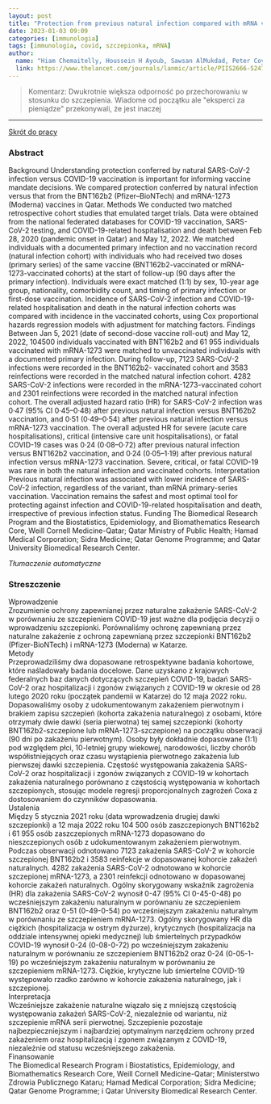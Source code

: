 ```yaml
---
layout: post
title: "Protection from previous natural infection compared with mRNA vaccination against SARS-CoV-2 infection and severe COVID-19 in Qatar: a retrospective cohort study"
date: 2023-01-03 09:09
categories: [immunologia]
tags: [immunologia, covid, szczepionka, mRNA]
author:
  name: "Hiam Chemaitelly, Houssein H Ayoub, Sawsan AlMukdad, Peter Coyle, Patrick Tang, Hadi M Yassine, Hebah A Al-Khatib, Maria K Smatti, Mohammad R Hasan, Zaina Al-Kanaani, Einas Al-Kuwari, Andrew Jeremijenko, Anvar Hassan Kaleeckal, Ali Nizar Latif, Riyazuddin Mohammad Shaik, Hanan F Abdul-Rahim, Gheyath K Nasrallah, Mohamed Ghaith Al-Kuwari, Adeel A Butt, Hamad Eid Al-Romaihi, Mohamed H Al-Thani, Abdullatif Al-Khal, Roberto Bertollini, Laith J Abu-Raddad"
  link: https://www.thelancet.com/journals/lanmic/article/PIIS2666-5247(22)00287-7/fulltext
---
```


> Komentarz: 
> Dwukrotnie większa odporność po przechorowaniu w stosunku do szczepienia. Wiadome od początku ale "eksperci za pieniądze" przekonywali, że jest inaczej
> 
<hr>

[Skrót do pracy](https://www.thelancet.com/journals/lanmic/article/PIIS2666-5247(22)00287-7/fulltext) 

### Abstract
Background Understanding protection conferred by natural SARS-CoV-2 infection versus COVID-19 vaccination is important for informing vaccine mandate decisions. We compared protection conferred by natural infection versus that from the BNT162b2 (Pfizer–BioNTech) and mRNA-1273 (Moderna) vaccines in Qatar. Methods We conducted two matched retrospective cohort studies that emulated target trials. Data were obtained from the national federated databases for COVID-19 vaccination, SARS-CoV-2 testing, and COVID-19-related hospitalisation and death between Feb 28, 2020 (pandemic onset in Qatar) and May 12, 2022. We matched individuals with a documented primary infection and no vaccination record (natural infection cohort) with individuals who had received two doses (primary series) of the same vaccine (BNT162b2-vaccinated or mRNA-1273-vaccinated cohorts) at the start of follow-up (90 days after the primary infection). Individuals were exact matched (1:1) by sex, 10-year age group, nationality, comorbidity count, and timing of primary infection or first-dose vaccination. Incidence of SARS-CoV-2 infection and COVID-19-related hospitalisation and death in the natural infection cohorts was compared with incidence in the vaccinated cohorts, using Cox proportional hazards regression models with adjustment for matching factors. Findings Between Jan 5, 2021 (date of second-dose vaccine roll-out) and May 12, 2022, 104500 individuals vaccinated with BNT162b2 and 61 955 individuals vaccinated with mRNA-1273 were matched to unvaccinated individuals with a documented primary infection. During follow-up, 7123 SARS-CoV-2 infections were recorded in the BNT162b2- vaccinated cohort and 3583 reinfections were recorded in the matched natural infection cohort. 4282 SARS-CoV-2 infections were recorded in the mRNA-1273-vaccinated cohort and 2301 reinfections were recorded in the matched natural infection cohort. The overall adjusted hazard ratio (HR) for SARS-CoV-2 infection was 0·47 (95% CI 0·45–0·48) after previous natural infection versus BNT162b2 vaccination, and 0·51 (0·49–0·54) after previous natural infection versus mRNA-1273 vaccination. The overall adjusted HR for severe (acute care hospitalisations), critical (intensive care unit hospitalisations), or fatal COVID-19 cases was 0·24 (0·08–0·72) after previous natural infection versus BNT162b2 vaccination, and 0·24 (0·05–1·19) after previous natural infection versus mRNA-1273 vaccination. Severe, critical, or fatal COVID-19 was rare in both the natural infection and vaccinated cohorts. Interpretation Previous natural infection was associated with lower incidence of SARS-CoV-2 infection, regardless of the variant, than mRNA primary-series vaccination. Vaccination remains the safest and most optimal tool for protecting against infection and COVID-19-related hospitalisation and death, irrespective of previous infection status. Funding The Biomedical Research Program and the Biostatistics, Epidemiology, and Biomathematics Research Core, Weill Cornell Medicine-Qatar; Qatar Ministry of Public Health; Hamad Medical Corporation; Sidra Medicine; Qatar Genome Programme; and Qatar University Biomedical Research Center.

*Tłumaczenie automatyczne*

### Streszczenie
Wprowadzenie  
Zrozumienie ochrony zapewnianej przez naturalne zakażenie SARS-CoV-2 w porównaniu ze szczepieniem COVID-19 jest ważne dla podjęcia decyzji o wprowadzeniu szczepionki. Porównaliśmy ochronę zapewnianą przez naturalne zakażenie z ochroną zapewnianą przez szczepionki BNT162b2 (Pfizer-BioNTech) i mRNA-1273 (Moderna) w Katarze.  
Metody  
Przeprowadziliśmy dwa dopasowane retrospektywne badania kohortowe, które naśladowały badania docelowe. Dane uzyskano z krajowych federalnych baz danych dotyczących szczepień COVID-19, badań SARS-CoV-2 oraz hospitalizacji i zgonów związanych z COVID-19 w okresie od 28 lutego 2020 roku (początek pandemii w Katarze) do 12 maja 2022 roku. Dopasowaliśmy osoby z udokumentowanym zakażeniem pierwotnym i brakiem zapisu szczepień (kohorta zakażenia naturalnego) z osobami, które otrzymały dwie dawki (seria pierwotna) tej samej szczepionki (kohorty BNT162b2-szczepione lub mRNA-1273-szczepione) na początku obserwacji (90 dni po zakażeniu pierwotnym). Osoby były dokładnie dopasowane (1:1) pod względem płci, 10-letniej grupy wiekowej, narodowości, liczby chorób współistniejących oraz czasu wystąpienia pierwotnego zakażenia lub pierwszej dawki szczepienia. Częstość występowania zakażenia SARS-CoV-2 oraz hospitalizacji i zgonów związanych z COVID-19 w kohortach zakażenia naturalnego porównano z częstością występowania w kohortach szczepionych, stosując modele regresji proporcjonalnych zagrożeń Coxa z dostosowaniem do czynników dopasowania.  
Ustalenia  
Między 5 stycznia 2021 roku (data wprowadzenia drugiej dawki szczepionki) a 12 maja 2022 roku 104 500 osób zaszczepionych BNT162b2 i 61 955 osób zaszczepionych mRNA-1273 dopasowano do nieszczepionych osób z udokumentowanym zakażeniem pierwotnym. Podczas obserwacji odnotowano 7123 zakażenia SARS-CoV-2 w kohorcie szczepionej BNT162b2 i 3583 reinfekcje w dopasowanej kohorcie zakażeń naturalnych. 4282 zakażenia SARS-CoV-2 odnotowano w kohorcie szczepionej mRNA-1273, a 2301 reinfekcji odnotowano w dopasowanej kohorcie zakażeń naturalnych. Ogólny skorygowany wskaźnik zagrożenia (HR) dla zakażenia SARS-CoV-2 wynosił 0-47 (95% CI 0-45-0-48) po wcześniejszym zakażeniu naturalnym w porównaniu ze szczepieniem BNT162b2 oraz 0-51 (0-49-0-54) po wcześniejszym zakażeniu naturalnym w porównaniu ze szczepieniem mRNA-1273. Ogólny skorygowany HR dla ciężkich (hospitalizacja w ostrym dyżurze), krytycznych (hospitalizacja na oddziale intensywnej opieki medycznej) lub śmiertelnych przypadków COVID-19 wynosił 0-24 (0-08-0-72) po wcześniejszym zakażeniu naturalnym w porównaniu ze szczepieniem BNT162b2 oraz 0-24 (0-05-1-19) po wcześniejszym zakażeniu naturalnym w porównaniu ze szczepieniem mRNA-1273. Ciężkie, krytyczne lub śmiertelne COVID-19 występowało rzadko zarówno w kohorcie zakażenia naturalnego, jak i szczepionej.  
Interpretacja  
Wcześniejsze zakażenie naturalne wiązało się z mniejszą częstością występowania zakażeń SARS-CoV-2, niezależnie od wariantu, niż szczepienie mRNA serii pierwotnej. Szczepienie pozostaje najbezpieczniejszym i najbardziej optymalnym narzędziem ochrony przed zakażeniem oraz hospitalizacją i zgonem związanym z COVID-19, niezależnie od statusu wcześniejszego zakażenia.  
Finansowanie  
The Biomedical Research Program i Biostatistics, Epidemiology, and Biomathematics Research Core, Weill Cornell Medicine-Qatar; Ministerstwo Zdrowia Publicznego Kataru; Hamad Medical Corporation; Sidra Medicine; Qatar Genome Programme; i Qatar University Biomedical Research Center.